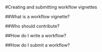 #Creating and submitting workflow vignettes

##What is a workflow vignette?

##Who should contribute?

##How do I write a workflow?

##How do I submit a workflow?
